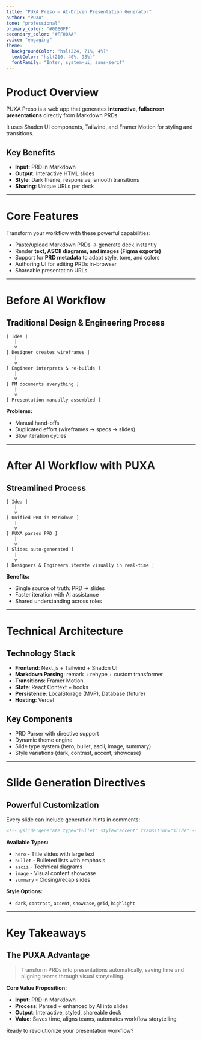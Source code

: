 ```yaml
---
title: "PUXA Preso – AI-Driven Presentation Generator"
author: "PUXA"
tone: "professional"
primary_color: "#00E0FF"
secondary_color: "#FF00AA"
voice: "engaging"
theme:
  backgroundColor: "hsl(224, 71%, 4%)"
  textColor: "hsl(210, 40%, 98%)"
  fontFamily: "Inter, system-ui, sans-serif"
---
```


# Product Overview

PUXA Preso is a web app that generates **interactive, fullscreen presentations** directly from Markdown PRDs.

It uses Shadcn UI components, Tailwind, and Framer Motion for styling and transitions.

## Key Benefits

- **Input**: PRD in Markdown
- **Output**: Interactive HTML slides
- **Style**: Dark theme, responsive, smooth transitions
- **Sharing**: Unique URLs per deck

<!-- @slide:generate type="hero" style="showcase" transition="fade" -->

---

# Core Features

Transform your workflow with these powerful capabilities:

- Paste/upload Markdown PRDs → generate deck instantly
- Render **text, ASCII diagrams, and images (Figma exports)**
- Support for **PRD metadata** to adapt style, tone, and colors
- Authoring UI for editing PRDs in-browser
- Shareable presentation URLs

<!-- @slide:generate type="bullet" style="accent" transition="slide" -->

---

# Before AI Workflow

## Traditional Design & Engineering Process

```
[ Idea ]
   |
   v
[ Designer creates wireframes ]
   |
   v
[ Engineer interprets & re-builds ]
   |
   v
[ PM documents everything ]
   |
   v
[ Presentation manually assembled ]
```

**Problems:**
- Manual hand-offs
- Duplicated effort (wireframes → specs → slides)
- Slow iteration cycles

<!-- @slide:generate type="ascii" style="contrast" transition="slide" -->

---

# After AI Workflow with PUXA

## Streamlined Process

```
[ Idea ]
   |
   v
[ Unified PRD in Markdown ]
   |
   v
[ PUXA parses PRD ]
   |
   v
[ Slides auto-generated ]
   |
   v
[ Designers & Engineers iterate visually in real-time ]
```

**Benefits:**
- Single source of truth: PRD → slides
- Faster iteration with AI assistance
- Shared understanding across roles

<!-- @slide:generate type="ascii" style="highlight" transition="slide" -->

---

# Technical Architecture

## Technology Stack

- **Frontend**: Next.js + Tailwind + Shadcn UI
- **Markdown Parsing**: remark + rehype + custom transformer
- **Transitions**: Framer Motion
- **State**: React Context + hooks
- **Persistence**: LocalStorage (MVP), Database (future)
- **Hosting**: Vercel

## Key Components

- PRD Parser with directive support
- Dynamic theme engine
- Slide type system (hero, bullet, ascii, image, summary)
- Style variations (dark, contrast, accent, showcase)

<!-- @slide:generate type="list" style="grid" transition="fade" -->

---

# Slide Generation Directives

## Powerful Customization

Every slide can include generation hints in comments:

```markdown
<!-- @slide:generate type="bullet" style="accent" transition="slide" -->
```

**Available Types:**
- `hero` - Title slides with large text
- `bullet` - Bulleted lists with emphasis
- `ascii` - Technical diagrams
- `image` - Visual content showcase
- `summary` - Closing/recap slides

**Style Options:**
- `dark`, `contrast`, `accent`, `showcase`, `grid`, `highlight`

<!-- @slide:generate type="ascii" style="callout" transition="flip" -->

---

# Key Takeaways

## The PUXA Advantage

> Transform PRDs into presentations automatically, saving time and aligning teams through visual storytelling.

**Core Value Proposition:**
- **Input**: PRD in Markdown
- **Process**: Parsed + enhanced by AI into slides  
- **Output**: Interactive, styled, shareable deck
- **Value**: Saves time, aligns teams, automates workflow storytelling

Ready to revolutionize your presentation workflow?

<!-- @slide:generate type="summary" style="closing" transition="fade" -->
